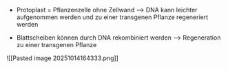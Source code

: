 - Protoplast = Pflanzenzelle ohne Zellwand
--> DNA kann leichter aufgenommen werden und zu einer transgenen Pflanze regeneriert werden 

- Blattscheiben können durch DNA rekombiniert werden --> Regeneration zu einer transgenen Pflanze

![[Pasted image 20251014164333.png]]
